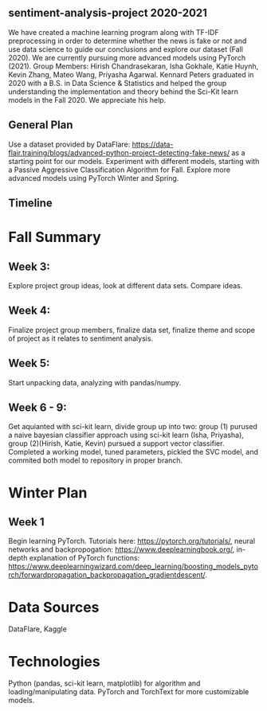 ## sentiment-analysis-project 2020-2021
We have created a machine learning program along with TF-IDF preprocessing in order to determine whether the news is fake or not and use data science to guide our conclusions and explore our dataset (Fall 2020). We are currently pursuing more advanced models using PyTorch (2021). Group Members: Hirish Chandrasekaran, Isha Gokhale, Katie Huynh, Kevin Zhang, Mateo Wang, Priyasha Agarwal. Kennard Peters graduated in 2020 with a B.S. in Data Science & Statistics and helped the group understanding the implementation and theory behind the Sci-Kit learn models in the Fall 2020. We appreciate his help.

## General Plan
Use a dataset provided by DataFlare: <a href="url">https://data-flair.training/blogs/advanced-python-project-detecting-fake-news/</a> as a starting point for our models. Experiment with different models, starting with a Passive Aggressive Classification Algorithm for Fall. Explore more advanced models using PyTorch Winter and Spring.

## Timeline
# Fall Summary
## Week 3: 
Explore project group ideas, look at different data sets. Compare ideas. 
## Week 4: 
Finalize project group members, finalize data set, finalize theme and scope of project as it relates to sentiment analysis. 
## Week 5: 
Start unpacking data, analyzing with pandas/numpy. 
## Week 6 - 9: 
Get aquianted with sci-kit learn, divide group up into two: group (1) purused a naive bayesian classifier approach using sci-kit learn (Isha, Priyasha), group (2)(Hirish, Katie, Kevin) pursued a support vector classifier. Completed a working model, tuned parameters, pickled the SVC model, and commited both model to repository in proper branch.

# Winter Plan
## Week 1
Begin learning PyTorch. Tutorials here: https://pytorch.org/tutorials/, neural networks and backpropogation:  https://www.deeplearningbook.org/, in-depth explanation of PyTorch functions:  https://www.deeplearningwizard.com/deep_learning/boosting_models_pytorch/forwardpropagation_backpropagation_gradientdescent/.

# Data Sources
DataFlare, Kaggle

# Technologies
Python (pandas, sci-kit learn, matplotlib) for algorithm and loading/manipulating data. PyTorch and TorchText for more customizable models.



